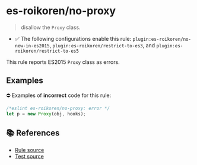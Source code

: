 # es-roikoren/no-proxy
> disallow the `Proxy` class.

- ✅ The following configurations enable this rule: `plugin:es-roikoren/no-new-in-es2015`, `plugin:es-roikoren/restrict-to-es3`, and `plugin:es-roikoren/restrict-to-es5`

This rule reports ES2015 `Proxy` class as errors.

## Examples

⛔ Examples of **incorrect** code for this rule:

```js
/*eslint es-roikoren/no-proxy: error */
let p = new Proxy(obj, hooks);
```

## 📚 References

- [Rule source](https://github.com/roikoren755/eslint-plugin-es/blob/v1.0.0/src/rules/no-proxy.ts)
- [Test source](https://github.com/roikoren755/eslint-plugin-es/blob/v1.0.0/tests/src/rules/no-proxy.ts)
